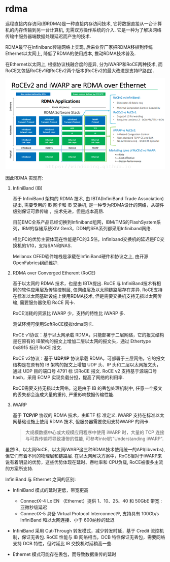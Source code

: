 # rdma
远程直接内存访问(即RDMA)是一种直接内存访问技术, 它将数据直接从一台计算机的内存传输到另一台计算机, 无需双方操作系统的介入. 它是一种为了解决网络传输中服务器端数据处理延迟而产生的技术.

RDMA最早在Infiniband传输网络上实现, 后来业界厂家把RDMA移植到传统Ethernet以太网上, 降低了RDMA的使用成本, 推动RDMA技术普及.

在Ethernet以太网上, 根据协议栈融合度的差异, 分为iWARP和RoCE两种技术, 而RoCE又包括RoCEv1和RoCEv2两个版本(RoCEv2的最大改进是支持IP路由).

![rdma_protocol](/misc/img/net/rdma_protocol.png)

因此RDMA 实现有:
1. InfiniBand (IB)

    基于 InfiniBand 架构的 RDMA 技术, 由 IBTA(InfiniBand Trade Association)提出, 需要专用的 IB 网卡和 IB 交换机, 是一种专为RDMA设计的网络，从硬件级别保证可靠传输 ，技术先进，但是成本高昂.

    目前EMC全系产品已经切换到Infiniband组网，IBM/TMS的FlashSystem系列，IBM的存储系统XIV Gen3，DDN的SFA系列都采用Infiniband网络.

    相比FC的优势主要体现在性能是FC的3.5倍，Infiniband交换机的延迟是FC交换机的1/10，支持SAN和NAS.

    Mellanox OFED软件堆栈是承载在InfiniBand硬件和协议之上, 由开源OpenFabrics组织维护.

1. RDMA over Converged Etherent (RoCE)

    基于以太网的 RDMA 技术，也是由 IBTA提出. RoCE 与 InfiniBand技术有相同的软件应用层及传输控制层, 仅网络层及以太网链路层存在差异. RoCE支持在标准以太网基础设施上使用RDMA技术, 但是需要交换机支持无损以太网传输, 需要服务器使用 RoCE 网卡.

    RoCE消耗的资源比 iWARP 少，支持的特性比 iWARP 多.

    测试环境可使用SoftRoCE模拟rdma网卡.

    RoCE v1协议：基于以太网承载 RDMA，只能部署于二层网络，它的报文结构是在原有的 IB架构的报文上增加二层以太网的报文头，通过 Ethertype 0x8915 标识 RoCE 报文.

    RoCE v2协议：基于 **UDP/IP** 协议承载 RDMA，可部署于三层网络，它的报文结构是在原有的 IB 架构的报文上增加 UDP 头、IP 头和二层以太网报文头，通过 UDP 目的端口号 4791 标 识RoCE 报文. RoCE v2 支持基于源端口号 hash，采用 ECMP 实现负载分担，提高了网络的利用率.

    RoCE需要支持无损以太网络，这是由于 IB 的丢包处理机制中, 任意一个报文的丢失都会造成大量的重传, 严重影响数据传输性能.

1. iWARP

    基于 **TCP/IP** 协议的 RDMA 技术，由IETF 标 准定义. iWARP 支持在标准以太网基础设施上使用 RDMA 技术, 但服务器需要使用支持iWARP 的网卡.

    > 大规模数据中心或大规模应用程序中使用 iWARP 时，大量的 TCP 连接与可靠传输将导致凄惨的性能, 可参考intel的"Understanding iWARP".


虽然IB、以太网RoCE、以太网iWARP这三种RDMA技术使用统一的API(libverbs), 但它们有着不同的物理层和链路层. 在以太网解决方案中，RoCE相对于iWARP来说有着明显的优势，这些优势体现在延时、吞吐率和 CPU负载, RoCE被很多主流的方案所支持.

InfiniBand 与 Ethernet 之间的区别:
- InfiniBand 模式的延时更低，带宽更高

    - ConnectX-4 Lx EN （Ethernet）提供 1、10、25、40 和 50GbE 带宽 : 亚微秒级延迟
    - ConnectX-5 具备 Virtual Protocol Interconnect®, 支持具有 100Gb/s InfiniBand 和以太网连接、小于 600纳秒的延迟
- InfiniBand 采用 Cut-Through 转发模式，减少转发时延，基于 Credit 流控机制，保证无丢包. RoCE 性能与 IB 网络相当，DCB 特性保证无丢包，需要网络支持 DCB 特性，但时延比 IB 交换机时延稍高一些.

- Ethernet 模式可能存在丢包，而导致数据重传的延时